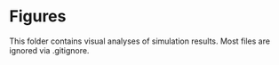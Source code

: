 # Figures
This folder contains visual analyses of simulation results.
Most files are ignored via .gitignore.
